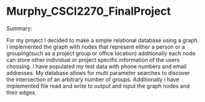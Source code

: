 
# Murphy_CSCI2270_FinalProject

Summary:

For my project I decided to make a simple relational database using a graph. I implemented the graph with nodes that represent either a person or a grouping(such as a project group or office location) additionally each node can store other individual or project specific information of the users choosing. I have populated my test data with phone numbers and email addresses. My database allows for multi parameter searches to discover the intersection of an arbitrary number of groups. Additionally i have implemented file read and write to output and input the graph nodes and their edges.

